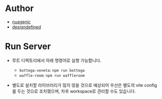 # Author
- [nuagenic](#https://github.com/nuagenic)
- [designdefined](#https://github.com/designdefined)

# Run Server

- 루트 디렉토리에서 아래 명령어로 실행 가능합니다.

  - `bottega-veneta`: `npm run bottega`
  - `waffle-room`: `npm run waffleroom`

- 별도로 설치할 라이브러리가 많지 않을 것으로 예상되어 우선은 별도의 vite config를 두는 것으로 조치했으며, 차후 workspace로 관리할 수도 있습니다.
